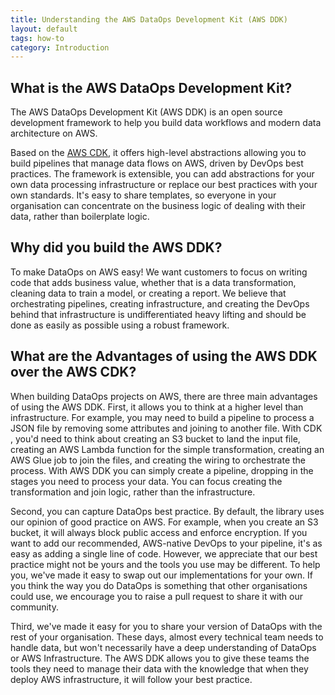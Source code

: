 ```yaml
---
title: Understanding the AWS DataOps Development Kit (AWS DDK)
layout: default
tags: how-to
category: Introduction
---
```


## What is the AWS DataOps Development Kit?

The AWS DataOps Development Kit (AWS DDK) is an open source development framework to help you build data workflows and modern data architecture on AWS.  

Based on the [AWS CDK](https://github.com/aws/aws-cdk),  it offers high-level abstractions allowing you to build pipelines that manage data flows on AWS, driven by DevOps best practices.  The framework is extensible, you can add abstractions for your own data processing infrastructure or replace our best practices with your own standards.  It's easy to share templates, so everyone in your organisation can concentrate on the business logic of dealing with their data, rather than boilerplate logic.

## Why did you build the AWS DDK?

To make DataOps on AWS easy!  We want customers to focus on writing code that adds business value, whether that is a data transformation, cleaning data to train a model, or creating a report.  We believe that orchestrating pipelines, creating infrastructure, and creating the DevOps behind that infrastructure is undifferentiated heavy lifting and should be done as easily as possible using a robust framework.

## What are the Advantages of using the AWS DDK over the AWS CDK?

When building DataOps projects on AWS, there are three main advantages of using the AWS DDK.  First, it allows you to think at a higher level than infrastructure.  For example, you may need to build a pipeline to process a JSON file by removing some attributes and joining to another file.  With CDK , you'd need to think about creating an S3 bucket to land the input file, creating an AWS Lambda function for the simple transformation, creating an AWS Glue job to join the files, and creating the wiring to orchestrate the process.  With AWS DDK you can simply create a pipeline, dropping in the stages you need to process your data.  You can focus creating the transformation and join logic, rather than the infrastructure.

Second, you can capture DataOps best practice.  By default, the library uses  our opinion of good practice on AWS.  For example, when you create an S3 bucket, it will always block public access and enforce encryption.  If you want to add our recommended, AWS-native DevOps to your pipeline, it's as easy as adding a single line of code.  However, we appreciate that our best practice might not be yours and the tools you use may be different.  To help you, we've made it easy to swap out our implementations for your own.  If you think the way you do DataOps is something that other organisations could use, we encourage you to raise a pull request to share it with our community.

Third, we've made it easy for you to share your version of DataOps with the rest of your organisation.  These days, almost every technical team needs to handle data, but won't necessarily have a deep understanding of DataOps or AWS Infrastructure.  The AWS DDK allows you to give these teams the tools they need to manage their data with the knowledge that when they deploy AWS infrastructure, it will follow your best practice.



